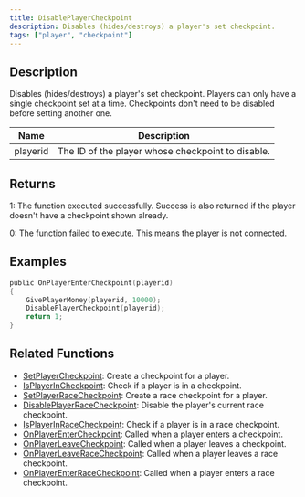 ```yaml
---
title: DisablePlayerCheckpoint
description: Disables (hides/destroys) a player's set checkpoint.
tags: ["player", "checkpoint"]
---
```


## Description

Disables (hides/destroys) a player's set checkpoint. Players can only have a single checkpoint set at a time. Checkpoints don't need to be disabled before setting another one.

| Name     | Description                                       |
| -------- | ------------------------------------------------- |
| playerid | The ID of the player whose checkpoint to disable. |

## Returns

1: The function executed successfully. Success is also returned if the player doesn't have a checkpoint shown already.

0: The function failed to execute. This means the player is not connected.

## Examples

```c
public OnPlayerEnterCheckpoint(playerid)
{
    GivePlayerMoney(playerid, 10000);
    DisablePlayerCheckpoint(playerid);
    return 1;
}
```

## Related Functions

- [SetPlayerCheckpoint](SetPlayerCheckpoint): Create a checkpoint for a player.
- [IsPlayerInCheckpoint](IsPlayerInCheckpoint): Check if a player is in a checkpoint.
- [SetPlayerRaceCheckpoint](SetPlayerRaceCheckpoint): Create a race checkpoint for a player.
- [DisablePlayerRaceCheckpoint](DisablePlayerRaceCheckpoint): Disable the player's current race checkpoint.
- [IsPlayerInRaceCheckpoint](IsPlayerInRaceCheckpoint): Check if a player is in a race checkpoint.
- [OnPlayerEnterCheckpoint](../callbacks/OnPlayerEnterCheckpoint): Called when a player enters a checkpoint.
- [OnPlayerLeaveCheckpoint](../callbacks/OnPlayerLeaveCheckpoint): Called when a player leaves a checkpoint.
- [OnPlayerLeaveRaceCheckpoint](../callbacks/OnPlayerLeaveRaceCheckpoint): Called when a player leaves a race checkpoint.
- [OnPlayerEnterRaceCheckpoint](../callbacks/OnPlayerEnterRaceCheckpoint): Called when a player enters a race checkpoint.
